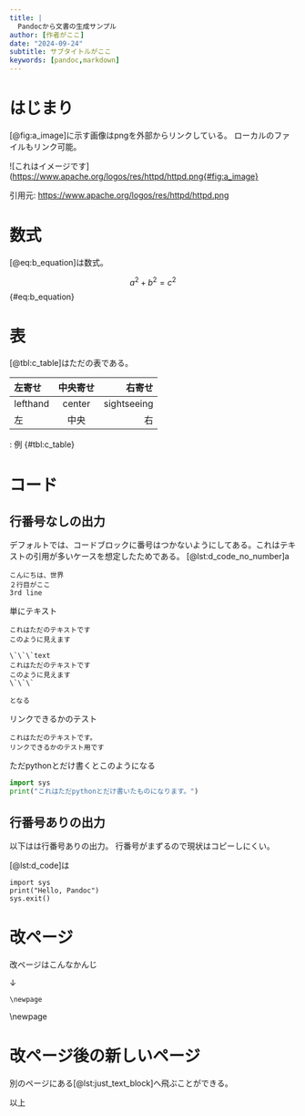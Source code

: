 ```yaml
---
title: |
  Pandocから文書の生成サンプル
author: [作者がここ]
date: "2024-09-24"
subtitle: サブタイトルがここ
keywords: [pandoc,markdown]
---
```


# はじまり

[@fig:a_image]に示す画像はpngを外部からリンクしている。
ローカルのファイルもリンク可能。

![これはイメージです](https://www.apache.org/logos/res/httpd/httpd.png{#fig:a_image}

引用元: https://www.apache.org/logos/res/httpd/httpd.png

# 数式

[@eq:b_equation]は数式。

$$ a^2 + b^2 = c^2 $$ {#eq:b_equation}

# 表

[@tbl:c_table]はただの表である。

| 左寄せ | 中央寄せ | 右寄せ|
|:--|:--:|--:|
| lefthand | center |sightseeing|
| 左 | 中央 |右|

: 例 {#tbl:c_table}

# コード

## 行番号なしの出力

デフォルトでは、コードブロックに番号はつかないようにしてある。これはテキストの引用が多いケースを想定したためである。
[@lst:d_code_no_number]a

```{#lst:d_code .text caption="単なるテキスト"}
こんにちは、世界
２行目がここ
3rd line
```

単にテキスト

```text
これはただのテキストです
このように見えます

\`\`\`text
これはただのテキストです
このように見えます
\`\`\`

となる
```

リンクできるかのテスト

```{#lst:just_text_block .text .numberLines caption="ただのテキスト、リンクできるかテスト"}
これはただのテキストです。
リンクできるかのテスト用です
```

ただpythonとだけ書くとこのようになる

```python
import sys
print("これはただpythonとだけ書いたものになります。")
```

## 行番号ありの出力

以下はは行番号ありの出力。
行番号がまずるので現状はコピーしにくい。

[@lst:d_code]は

```{#lst:d_code .python .numberLines caption="Pythonのコード"}
import sys
print("Hello, Pandoc")
sys.exit()
```

# 改ページ

改ページはこんなかんじ

↓

`\newpage`

\newpage

# 改ページ後の新しいページ

別のページにある[@lst:just_text_block]へ飛ぶことができる。

以上
